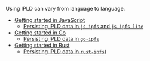 Using IPLD can vary from language to language.

* [Getting started in JavaScript](./js.md)
  * [Persisting IPLD data in `js-ipfs` and `js-ipfs-lite`](./js.md#storing-ipld-data-in-ipfs)
* [Getting started in Go](./go.md)
  * [Persisting IPLD data in `go-ipfs`](./go.md#storing-ipld-data-in-ipfs)
* [Getting started in Rust](./rust.md)
  * [Persisting IPLD data in `rust-ipfs`](./rust.md#storing-ipld-data-in-ipfs))


